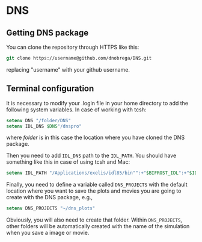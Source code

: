 # DNS

## Getting DNS package

You can clone the repository through HTTPS like this:

```tcsh
git clone https://username@github.com/dnobrega/DNS.git
```

replacing "username" with your github username.

## Terminal configuration

It is necessary to modify your .login file in your home directory to add the following system variables.
In case of working with tcsh:

``` csh 
setenv DNS "/folder/DNS" 
setenv IDL_DNS $DNS"/dnspro"
```

where _folder_ is in this case the location where you have cloned the DNS package. 

Then you need to add ```IDL_DNS``` path to the ```IDL_PATH```. You should have something like this
in case of using tcsh and Mac:

``` csh
setenv IDL_PATH "/Applications/exelis/idl85/bin"":+"$BIFROST_IDL":+"$IDL_DNS
```

Finally, you need to define a variable called ```DNS_PROJECTS``` with the default
location where you want to save the plots and movies you are going
to create with the DNS package, e.g.,

``` csh
setenv DNS_PROJECTS "~/dns_plots"
```

Obviously, you will also need to create that folder. 
Within ```DNS_PROJECTS```, other folders will be automatically 
created with the name of the simulation when you save a image or movie.

